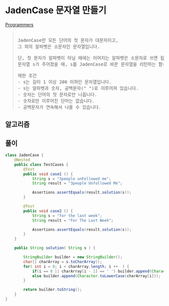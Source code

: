# JadenCase 문자열 만들기

[Programmers](https://school.programmers.co.kr/learn/courses/30/lessons/12951)

>
>  <pre>
> 
> JadenCase란 모든 단어의 첫 문자가 대문자이고,
> 그 외의 알파벳은 소문자인 문자열입니다.
> 
> 단, 첫 문자가 알파벳이 아닐 때에는 이어지는 알파벳은 소문자로 쓰면 됩니다. (첫 번째 입출력 예 참고)
> 문자열 s가 주어졌을 때, s를 JadenCase로 바꾼 문자열을 리턴하는 함수, solution을 완성해주세요.
> 
> 제한 조건
> - s는 길이 1 이상 200 이하인 문자열입니다.
> - s는 알파벳과 숫자, 공백문자(" ")로 이루어져 있습니다.
> - 숫자는 단어의 첫 문자로만 나옵니다.
> - 숫자로만 이루어진 단어는 없습니다.
> - 공백문자가 연속해서 나올 수 있습니다.
> </pre>

## 알고리즘



## 풀이

```java
class JadenCase {
    @Nested
    public class TestCases {
        @Test
        public void case1 () {
            String s = "3people unFollowed me";
            String result = "3people Unfollowed Me";

            Assertions.assertEquals(result,solution(s));
        }

        @Test
        public void case2 () {
            String s = "for the last week";
            String result = "For The Last Week";

            Assertions.assertEquals(result,solution(s));
        }
    }

    public String solution( String s ) {

        StringBuilder builder = new StringBuilder();
        char[] charArray = s.toCharArray();
        for( int i = 0; i < charArray.length; i ++  ) {
            if(i == 0 || charArray[i - 1] == ' ') builder.append(Character.toUpperCase(charArray[i]));
            else builder.append(Character.toLowerCase(charArray[i]));
        }

        return builder.toString();
    }
}
```